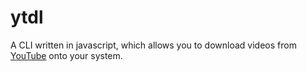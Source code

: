 # ytdl
A CLI written in javascript, which allows you to download videos from [YouTube](http://youtube.com) onto your system.
